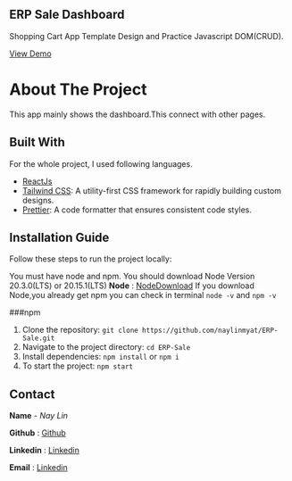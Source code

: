 ## ERP Sale Dashboard
Shopping Cart App Template Design and Practice Javascript DOM(CRUD).

[View Demo](http://naylin.me/Shopping-Cart/)

# About The Project

This app mainly shows the dashboard.This connect with other pages.

## Built With
For the whole project, I used following languages.
- [ReactJs](https://react.dev/)
- [Tailwind CSS](https://tailwindcss.com/): A utility-first CSS framework for rapidly building custom designs.
- [Prettier](https://prettier.io/): A code formatter that ensures consistent code styles.

## Installation Guide
Follow these steps to run the project locally:

You must have node and npm.
You should download Node Version 20.3.0(LTS) or 20.15.1(LTS)
**Node** : [NodeDownload](https://nodejs.org/en/download/prebuilt-installer/current)
If you download Node,you already get npm
you can check in terminal `node -v` and `npm -v`

###npm

1. Clone the repository: `git clone https://github.com/naylinmyat/ERP-Sale.git`
2. Navigate to the project directory: `cd ERP-Sale`
3. Install dependencies: `npm install` or `npm i`
4. To start the project: `npm start`

## Contact
**Name** - *Nay Lin*

**Github** : [Github](https://github.com/naylinmyat)

**Linkedin** : [Linkedin](https://www.linkedin.com/in/nay-lin-myat-b60127224/)

**Email** : [Linkedin](naylinmyat04@gmail.com)